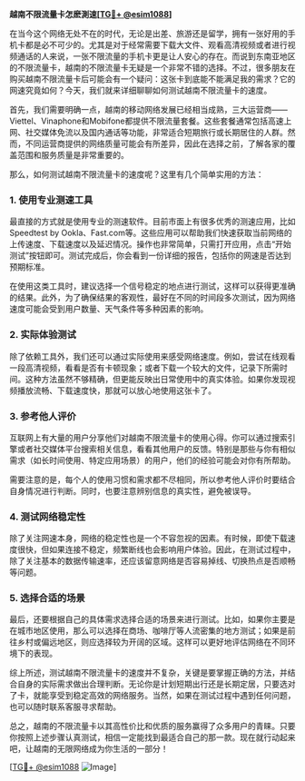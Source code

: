 **越南不限流量卡怎麽測速[[TG💪+ @esim1088](https://t.me/s/esim1088)]**

在当今这个网络无处不在的时代，无论是出差、旅游还是留学，拥有一张好用的手机卡都是必不可少的。尤其是对于经常需要下载大文件、观看高清视频或者进行视频通话的人来说，一张不限流量的手机卡更是让人安心的存在。而说到东南亚地区的不限流量卡，越南的不限流量卡无疑是一个非常不错的选择。不过，很多朋友在购买越南不限流量卡后可能会有一个疑问：这张卡到底能不能满足我的需求？它的网速究竟如何？今天，我们就来详细聊聊如何测试越南不限流量卡的速度。

首先，我们需要明确一点，越南的移动网络发展已经相当成熟，三大运营商——Viettel、Vinaphone和Mobifone都提供不限流量套餐。这些套餐通常包括高速上网、社交媒体免流以及国内通话等功能，非常适合短期旅行或长期居住的人群。然而，不同运营商提供的网络质量可能会有所差异，因此在选择之前，了解各家的覆盖范围和服务质量是非常重要的。

那么，如何测试越南不限流量卡的速度呢？这里有几个简单实用的方法：

### **1. 使用专业测速工具**
最直接的方式就是使用专业的测速软件。目前市面上有很多优秀的测速应用，比如Speedtest by Ookla、Fast.com等。这些应用可以帮助我们快速获取当前网络的上传速度、下载速度以及延迟情况。操作也非常简单，只需打开应用，点击“开始测试”按钮即可。测试完成后，你会看到一份详细的报告，包括你的网速是否达到预期标准。

在使用这类工具时，建议选择一个信号稳定的地点进行测试，这样可以获得更准确的结果。此外，为了确保结果的客观性，最好在不同的时间段多次测试，因为网络速度可能会受到用户数量、天气条件等多种因素的影响。

### **2. 实际体验测试**
除了依赖工具外，我们还可以通过实际使用来感受网络速度。例如，尝试在线观看一段高清视频，看看是否有卡顿现象；或者下载一个较大的文件，记录下所需时间。这种方法虽然不够精确，但更能反映出日常使用中的真实体验。如果你发现视频播放流畅、下载速度快，那就可以放心地使用这张卡了。

### **3. 参考他人评价**
互联网上有大量的用户分享他们对越南不限流量卡的使用心得。你可以通过搜索引擎或者社交媒体平台搜索相关信息，看看其他用户的反馈。特别是那些与你有相似需求（如长时间使用、特定应用场景）的用户，他们的经验可能会对你有所帮助。

需要注意的是，每个人的使用习惯和需求都不尽相同，所以参考他人评价时要结合自身情况进行判断。同时，也要注意辨别信息的真实性，避免被误导。

### **4. 测试网络稳定性**
除了关注网速本身，网络的稳定性也是一个不容忽视的因素。有时候，即使下载速度很快，但如果连接不稳定，频繁断线也会影响用户体验。因此，在测试过程中，除了关注基本的数据传输速率，还应该留意网络是否容易掉线、切换热点是否顺畅等问题。

### **5. 选择合适的场景**
最后，还要根据自己的具体需求选择合适的场景来进行测试。比如，如果你主要是在城市地区使用，那么可以选择在商场、咖啡厅等人流密集的地方测试；如果是前往乡村或偏远地区，则应选择较为开阔的区域。这样可以更好地评估网络在不同环境下的表现。

综上所述，测试越南不限流量卡的速度并不复杂，关键是要掌握正确的方法，并结合自身的实际需求做出合理判断。无论你是计划短期出行还是长期定居，只要选对了卡，就能享受到稳定高效的网络服务。当然，如果在测试过程中遇到任何问题，也可以随时联系客服寻求帮助。

总之，越南的不限流量卡以其高性价比和优质的服务赢得了众多用户的青睐。只要你按照上述步骤认真测试，相信一定能找到最适合自己的那一款。现在就行动起来吧，让越南的无限网络成为你生活的一部分！

[[TG💪+ @esim1088](https://t.me/s/esim1088) ![Image](https://i.postimg.cc/4NQfJmqS/Snipaste-2025-05-13-00-14-12.png)]